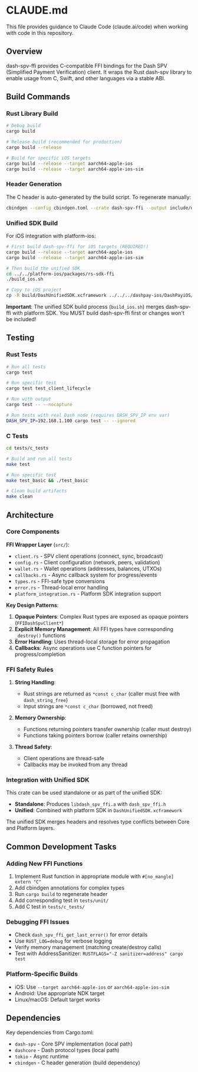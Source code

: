 # CLAUDE.md

This file provides guidance to Claude Code (claude.ai/code) when working with code in this repository.

## Overview

dash-spv-ffi provides C-compatible FFI bindings for the Dash SPV (Simplified Payment Verification) client. It wraps the Rust dash-spv library to enable usage from C, Swift, and other languages via a stable ABI.

## Build Commands

### Rust Library Build
```bash
# Debug build
cargo build

# Release build (recommended for production)
cargo build --release

# Build for specific iOS targets
cargo build --release --target aarch64-apple-ios
cargo build --release --target aarch64-apple-ios-sim
```

### Header Generation
The C header is auto-generated by the build script. To regenerate manually:
```bash
cbindgen --config cbindgen.toml --crate dash-spv-ffi --output include/dash_spv_ffi.h
```

### Unified SDK Build
For iOS integration with platform-ios:
```bash
# First build dash-spv-ffi for iOS targets (REQUIRED!)
cargo build --release --target aarch64-apple-ios
cargo build --release --target aarch64-apple-ios-sim

# Then build the unified SDK
cd ../../platform-ios/packages/rs-sdk-ffi
./build_ios.sh

# Copy to iOS project
cp -R build/DashUnifiedSDK.xcframework ../../../dashpay-ios/DashPayiOS/Libraries/
```

**Important**: The unified SDK build process (`build_ios.sh`) merges dash-spv-ffi with platform SDK. You MUST build dash-spv-ffi first or changes won't be included!

## Testing

### Rust Tests
```bash
# Run all tests
cargo test

# Run specific test
cargo test test_client_lifecycle

# Run with output
cargo test -- --nocapture

# Run tests with real Dash node (requires DASH_SPV_IP env var)
DASH_SPV_IP=192.168.1.100 cargo test -- --ignored
```

### C Tests
```bash
cd tests/c_tests

# Build and run all tests
make test

# Run specific test
make test_basic && ./test_basic

# Clean build artifacts
make clean
```

## Architecture

### Core Components

**FFI Wrapper Layer** (`src/`):
- `client.rs` - SPV client operations (connect, sync, broadcast)
- `config.rs` - Client configuration (network, peers, validation)
- `wallet.rs` - Wallet operations (addresses, balances, UTXOs)
- `callbacks.rs` - Async callback system for progress/events
- `types.rs` - FFI-safe type conversions
- `error.rs` - Thread-local error handling
- `platform_integration.rs` - Platform SDK integration support

**Key Design Patterns**:
1. **Opaque Pointers**: Complex Rust types are exposed as opaque pointers (`FFIDashSpvClient*`)
2. **Explicit Memory Management**: All FFI types have corresponding `_destroy()` functions
3. **Error Handling**: Uses thread-local storage for error propagation
4. **Callbacks**: Async operations use C function pointers for progress/completion

### FFI Safety Rules

1. **String Handling**: 
   - Rust strings are returned as `*const c_char` (caller must free with `dash_string_free`)
   - Input strings are `*const c_char` (borrowed, not freed)

2. **Memory Ownership**:
   - Functions returning pointers transfer ownership (caller must destroy)
   - Functions taking pointers borrow (caller retains ownership)

3. **Thread Safety**:
   - Client operations are thread-safe
   - Callbacks may be invoked from any thread

### Integration with Unified SDK

This crate can be used standalone or as part of the unified SDK:
- **Standalone**: Produces `libdash_spv_ffi.a` with `dash_spv_ffi.h`
- **Unified**: Combined with platform SDK in `DashUnifiedSDK.xcframework`

The unified SDK merges headers and resolves type conflicts between Core and Platform layers.

## Common Development Tasks

### Adding New FFI Functions
1. Implement Rust function in appropriate module with `#[no_mangle] extern "C"`
2. Add cbindgen annotations for complex types
3. Run `cargo build` to regenerate header
4. Add corresponding test in `tests/unit/`
5. Add C test in `tests/c_tests/`

### Debugging FFI Issues
- Check `dash_spv_ffi_get_last_error()` for error details
- Use `RUST_LOG=debug` for verbose logging
- Verify memory management (matching create/destroy calls)
- Test with AddressSanitizer: `RUSTFLAGS="-Z sanitizer=address" cargo test`

### Platform-Specific Builds
- iOS: Use `--target aarch64-apple-ios` or `aarch64-apple-ios-sim`
- Android: Use appropriate NDK target
- Linux/macOS: Default target works

## Dependencies

Key dependencies from Cargo.toml:
- `dash-spv` - Core SPV implementation (local path)
- `dashcore` - Dash protocol types (local path)
- `tokio` - Async runtime
- `cbindgen` - C header generation (build dependency)